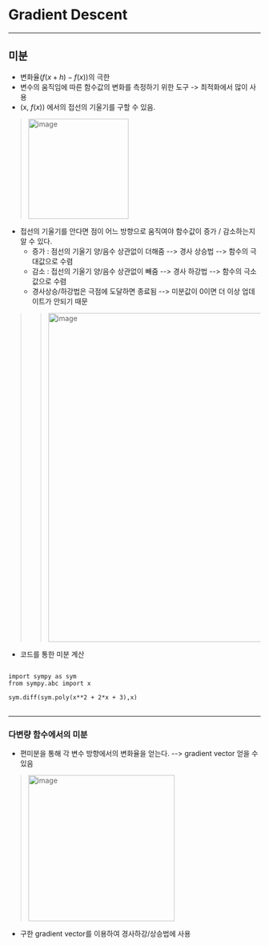 # Gradient Descent

* * *

## 미분
* 변화율($f(x+h) - f(x)$)의 극한
* 변수의 움직임에 따른 함수값의 변화를 측정하기 위한 도구 -> 최적화에서 많이 사용
* (x, $f(x)$) 에서의 접선의 기울기를 구할 수 있음.

> <img width="200" alt="image" src="https://user-images.githubusercontent.com/93971443/191641281-08bcd8c8-81ba-4630-a2c8-3aff00a4aff5.png">

* 접선의 기울기를 안다면 점이 어느 방향으로 움직여야 함수값이 증가 / 감소하는지 알 수 있다.
  - 증가 : 점선의 기울기 양/음수 상관없이 더해줌 --> 경사 상승법 --> 함수의 극대값으로 수렴
  - 감소 : 접선의 기울기 양/음수 상관없이 빼줌 --> 경사 하강법 --> 함수의 극소값으로 수렴
  - 경사상승/하강법은 극점에 도달하면 종료됨 --> 미분값이 0이면 더 이상 업데이트가 안되기 때문 

> > <img width="657" alt="image" src="https://user-images.githubusercontent.com/93971443/191642378-9dfa78a6-79be-4dc2-8bce-97c9b06a70f4.png">

* 코드를 통한 미분 계산

<pre>
<code>
import sympy as sym
from sympy.abc import x

sym.diff(sym.poly(x**2 + 2*x + 3),x)
</code>
</pre>


* * *

### 다변량 함수에서의 미분
* 편미분을 통해 각 변수 방향에서의 변화율을 얻는다. --> gradient vector 얻을 수 있음

> <img width="292" alt="image" src="https://user-images.githubusercontent.com/93971443/191642587-6c1a1c22-9d28-440d-8e18-a706faf04743.png">

* 구한 gradient vector를 이용하여 경사하강/상승법에 사용

  
